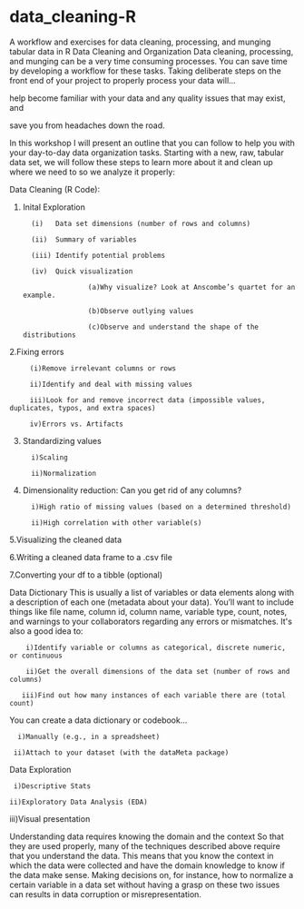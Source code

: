 # data_cleaning-R
A workflow and exercises for data cleaning, processing, and munging tabular data in R
Data Cleaning and Organization
Data cleaning, processing, and munging can be a very time consuming processes. You can save time by developing a workflow for these tasks. Taking deliberate steps on the front end of your project to properly process your data will...

 help become familiar with your data and any quality issues that may exist, and

 save you from headaches down the road.

In this workshop I will present an outline that you can follow to help you with your day-to-day data organization tasks. Starting with a new, raw, tabular data set, we will follow these steps to learn more about it and clean up where we need to so we analyze it properly:

Data Cleaning (R Code):

1. Inital Exploration




         (i)   Data set dimensions (number of rows and columns)

         (ii)  Summary of variables

         (iii) Identify potential problems

         (iv)  Quick visualization
         
                       (a)Why visualize? Look at Anscombe’s quartet for an example.
         
                       (b)Observe outlying values
         
                       (c)Observe and understand the shape of the distributions

2.Fixing errors

         (i)Remove irrelevant columns or rows

         ii)Identify and deal with missing values

         iii)Look for and remove incorrect data (impossible values, duplicates, typos, and extra spaces)

         iv)Errors vs. Artifacts

3. Standardizing values
 
         i)Scaling
  
         ii)Normalization

4. Dimensionality reduction: Can you get rid of any columns?

         i)High ratio of missing values (based on a determined threshold)

         ii)High correlation with other variable(s)

5.Visualizing the cleaned data

6.Writing a cleaned data frame to a .csv file

7.Converting your df to a tibble (optional)

Data Dictionary 
This is usually a list of variables or data elements along with a description of each one (metadata about your data). You’ll want to include things like file name, column id, column name, variable type, count, notes, and warnings to your collaborators regarding any errors or mismatches. It's also a good idea to:

         
        i)Identify variable or columns as categorical, discrete numeric, or continuous
 
        ii)Get the overall dimensions of the data set (number of rows and columns)
        
       iii)Find out how many instances of each variable there are (total count)


You can create a data dictionary or codebook...

      i)Manually (e.g., in a spreadsheet)
      
     ii)Attach to your dataset (with the dataMeta package)

Data Exploration

     i)Descriptive Stats

    ii)Exploratory Data Analysis (EDA)

   iii)Visual presentation


Understanding data requires knowing the domain and the context
So that they are used properly, many of the techniques described above require that you understand the data. This means that you know the context in which the data were collected and have the domain knowledge to know if the data make sense. Making decisions on, for instance, how to normalize a certain variable in a data set without having a grasp on these two issues can results in data corruption or misrepresentation.
